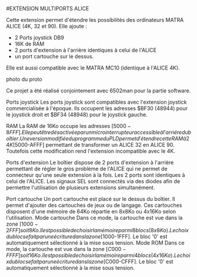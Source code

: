 #EXTENSION MULTIPORTS ALICE

Cette extension permet d'étendre les possibilités des ordinateurs MATRA ALICE (4K, 32 et 90).
Elle ajoute :
 - 2 Ports joystick DB9
 - 16K de RAM
 - 2 ports d'extension à l'arrière identiques à celui de l'ALICE
 - un port cartouche sur le dessus.

Elle est aussi compatible avec le MATRA MC10 (identique à l'ALICE 4K).


photo du proto


Ce projet a été réalisé conjointement avec 6502man pour la partie software.
 
 
 Ports joystick 
 Les ports joystick sont compatibles avec l'extension joystick commercialisée à l'époque.
 Ils occupent les adresses $BF30 (48944) pour le joystick droit et $BF34 (48948) pour le joystick gauche.
 
 RAM
 La RAM de 16Ko occupe les adresses [$5000-8FFF]. Elle peut être désactivée par un micro interrupteur accessible à l'arriére du boîtier. Une version modifiée du programme du PLD permet d'étendre cette RAM à 24K [$5000-AFFF] permettant de transformer un ALICE 32 en ALICE 90. Toutefois cette modification rend l'extension incompatible avec le 4K.
 
 Ports d'extension
 Le boîtier dispose de 2 ports d'extension à l'arrière permettant de régler le gros problème de l'ALICE qui ne permet de connecteur qu'une seule extension à la fois.
 Les 2 ports sont identiques à celui de l'ALICE. Les signaux SEL sont connectés via des diodes afin de permettre l'utilisation de plusieurs extensions simultanément.
 
 Port cartouche
 Un port cartouche est placé sur le dessus du boîtier. Il permet d'ajouter des cartouches de jeux ou de langage.
 Ces cartouches disposent d'une mémoire de 64Ko répartie en 8x8Ko ou 4x16Ko selon l'utilisation.
 Mode cartouche
 Dans ce mode, la cartouche est vue dans la zone [$1000-2FFF] soit 8Ko. Il est possible de choisir la mémoire parmi 8 blocs (8x8Ko). Le choix du bloc se fait par une écriture dans la zone [$1000-1FFF].
 Le bloc '0' est automatiquement sélectionné à la mise sous tension.
 Mode ROM
 Dans ce mode, la cartouche est vue dans la zone [$C000-FFFF] soit 16Ko. Il est possible de choisir la mémoire parmi 4 blocs (4x16Ko). Le choix du bloc se fait par une écriture dans la zone [$C000-CFFF].
 Le bloc '0' est automatiquement sélectionné à la mise sous tension.
 
